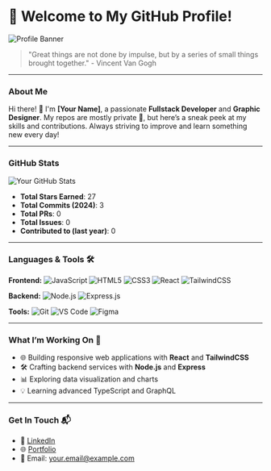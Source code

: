 # 🚀 Welcome to My GitHub Profile!

![Profile Banner](https://your-profile-banner-link.com)

> "Great things are not done by impulse, but by a series of small things brought together." - Vincent Van Gogh

---

### **About Me**

Hi there! 👋 I'm **[Your Name]**, a passionate **Fullstack Developer** and **Graphic Designer**. My repos are mostly private 🔐, but here’s a sneak peek at my skills and contributions. Always striving to improve and learn something new every day!

---

### **GitHub Stats**

![Your GitHub Stats](https://github-readme-stats.vercel.app/api?username=yourusername&show_icons=true&theme=radical)

- **Total Stars Earned**: 27  
- **Total Commits (2024)**: 3  
- **Total PRs**: 0  
- **Total Issues**: 0  
- **Contributed to (last year)**: 0  

---

### **Languages & Tools** 🛠️

**Frontend:**
![JavaScript](https://img.shields.io/badge/-JavaScript-yellow?style=flat-square&logo=javascript)
![HTML5](https://img.shields.io/badge/-HTML5-E34F26?style=flat-square&logo=html5&logoColor=white)
![CSS3](https://img.shields.io/badge/-CSS3-1572B6?style=flat-square&logo=css3)
![React](https://img.shields.io/badge/-React-61DAFB?style=flat-square&logo=react)
![TailwindCSS](https://img.shields.io/badge/-TailwindCSS-38B2AC?style=flat-square&logo=tailwind-css)

**Backend:**
![Node.js](https://img.shields.io/badge/-Node.js-339933?style=flat-square&logo=node.js&logoColor=white)
![Express.js](https://img.shields.io/badge/-Express.js-000000?style=flat-square&logo=express)

**Tools:**
![Git](https://img.shields.io/badge/-Git-F05032?style=flat-square&logo=git&logoColor=white)
![VS Code](https://img.shields.io/badge/-VS%20Code-007ACC?style=flat-square&logo=visual-studio-code)
![Figma](https://img.shields.io/badge/-Figma-F24E1E?style=flat-square&logo=figma)

---

### **What I’m Working On** 🌱

- 🌐 Building responsive web applications with **React** and **TailwindCSS**
- 🛠️ Crafting backend services with **Node.js** and **Express**
- 📊 Exploring data visualization and charts
- 💡 Learning advanced TypeScript and GraphQL

---

### **Get In Touch** 📬

- 💼 [LinkedIn](https://www.linkedin.com/in/yourprofile)
- 🌐 [Portfolio](https://your-portfolio.com)
- 📧 Email: your.email@example.com

<!---
rev-fs/rev-fs is a ✨ special ✨ repository because its `README.md` (this file) appears on your GitHub profile.
You can click the Preview link to take a look at your changes.
--->
